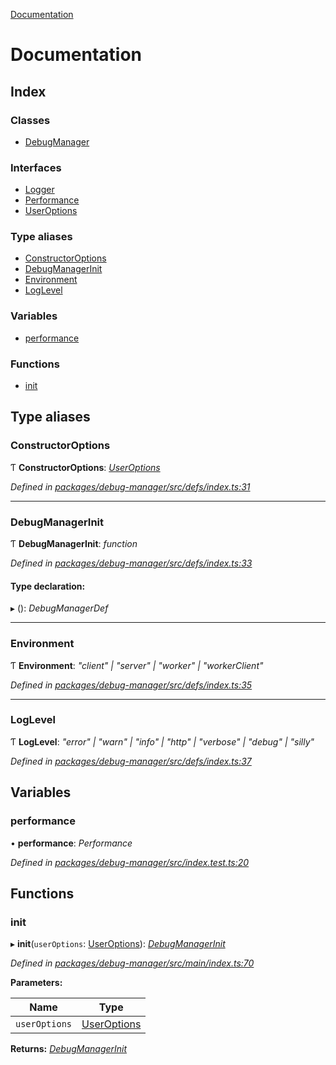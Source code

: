 [Documentation](README.md)

# Documentation

## Index

### Classes

* [DebugManager](classes/debugmanager.md)

### Interfaces

* [Logger](interfaces/logger.md)
* [Performance](interfaces/performance.md)
* [UserOptions](interfaces/useroptions.md)

### Type aliases

* [ConstructorOptions](README.md#constructoroptions)
* [DebugManagerInit](README.md#debugmanagerinit)
* [Environment](README.md#environment)
* [LogLevel](README.md#loglevel)

### Variables

* [performance](README.md#performance)

### Functions

* [init](README.md#init)

## Type aliases

###  ConstructorOptions

Ƭ **ConstructorOptions**: *[UserOptions](interfaces/useroptions.md)*

*Defined in [packages/debug-manager/src/defs/index.ts:31](https://github.com/badbatch/graphql-box/blob/cd605b6/packages/debug-manager/src/defs/index.ts#L31)*

___

###  DebugManagerInit

Ƭ **DebugManagerInit**: *function*

*Defined in [packages/debug-manager/src/defs/index.ts:33](https://github.com/badbatch/graphql-box/blob/cd605b6/packages/debug-manager/src/defs/index.ts#L33)*

#### Type declaration:

▸ (): *DebugManagerDef*

___

###  Environment

Ƭ **Environment**: *"client" | "server" | "worker" | "workerClient"*

*Defined in [packages/debug-manager/src/defs/index.ts:35](https://github.com/badbatch/graphql-box/blob/cd605b6/packages/debug-manager/src/defs/index.ts#L35)*

___

###  LogLevel

Ƭ **LogLevel**: *"error" | "warn" | "info" | "http" | "verbose" | "debug" | "silly"*

*Defined in [packages/debug-manager/src/defs/index.ts:37](https://github.com/badbatch/graphql-box/blob/cd605b6/packages/debug-manager/src/defs/index.ts#L37)*

## Variables

###  performance

• **performance**: *Performance*

*Defined in [packages/debug-manager/src/index.test.ts:20](https://github.com/badbatch/graphql-box/blob/cd605b6/packages/debug-manager/src/index.test.ts#L20)*

## Functions

###  init

▸ **init**(`userOptions`: [UserOptions](interfaces/useroptions.md)): *[DebugManagerInit](README.md#debugmanagerinit)*

*Defined in [packages/debug-manager/src/main/index.ts:70](https://github.com/badbatch/graphql-box/blob/cd605b6/packages/debug-manager/src/main/index.ts#L70)*

**Parameters:**

Name | Type |
------ | ------ |
`userOptions` | [UserOptions](interfaces/useroptions.md) |

**Returns:** *[DebugManagerInit](README.md#debugmanagerinit)*
